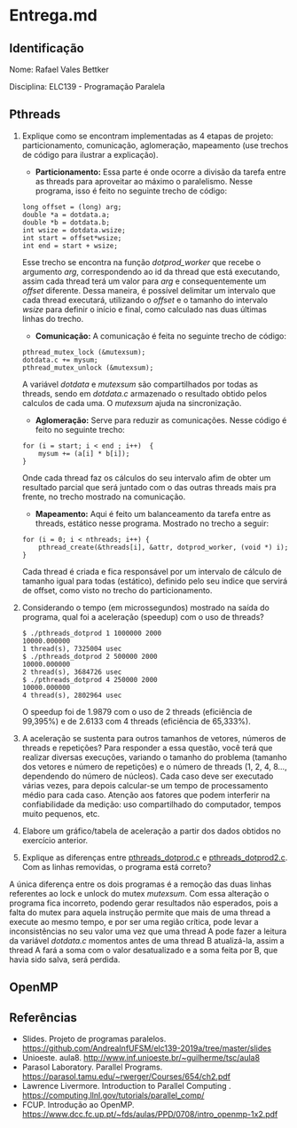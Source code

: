 # Entrega.md

## Identificação

Nome: Rafael Vales Bettker

Disciplina: ELC139 - Programação Paralela

## Pthreads

1. Explique como se encontram implementadas as 4 etapas de projeto: particionamento, comunicação, aglomeração, mapeamento (use trechos de código para ilustrar a explicação).

    - **Particionamento:** Essa parte é onde ocorre a divisão da tarefa entre as threads para aproveitar ao máximo o paralelismo. Nesse programa, isso é feito no seguinte trecho de código:

    ```
    long offset = (long) arg;
    double *a = dotdata.a;
    double *b = dotdata.b;
    int wsize = dotdata.wsize;
    int start = offset*wsize;
    int end = start + wsize;
    ```
    Esse trecho se encontra na função *dotprod_worker* que recebe o argumento *arg*, correspondendo ao id da thread que está executando, assim cada thread terá um valor para *arg* e consequentemente um *offset* diferente. Dessa maneira, é possível delimitar um intervalo que cada thread executará, utilizando o *offset* e o tamanho do intervalo *wsize* para definir o início e final, como calculado nas duas últimas linhas do trecho.

    - **Comunicação:** A comunicação é feita no seguinte trecho de código:
    ```
    pthread_mutex_lock (&mutexsum);
    dotdata.c += mysum;
    pthread_mutex_unlock (&mutexsum);
    ```
    A variável *dotdata* e *mutexsum* são compartilhados por todas as threads, sendo em *dotdata.c* armazenado o resultado obtido pelos calculos de cada uma. O *mutexsum* ajuda na sincronização.

    - **Aglomeração:** Serve para reduzir as comunicações. Nesse código é feito no seguinte trecho:
    ```
    for (i = start; i < end ; i++)  {
        mysum += (a[i] * b[i]);
    }
    ```
    Onde cada thread faz os cálculos do seu intervalo afim de obter um resultado parcial que será juntado com o das outras threads mais pra frente, no trecho mostrado na comunicação.

    - **Mapeamento:** Aqui é feito um balanceamento da tarefa entre as threads, estático nesse programa. Mostrado no trecho a seguir:
    ```
    for (i = 0; i < nthreads; i++) {
        pthread_create(&threads[i], &attr, dotprod_worker, (void *) i);
    }
    ```
    Cada thread é criada e fica responsável por um intervalo de cálculo de tamanho igual para todas (estático), definido pelo seu indice que servirá de offset, como visto no trecho do particionamento.

2. Considerando o tempo (em microssegundos) mostrado na saída do programa, qual foi a aceleração (speedup) com o uso de threads?

    ```
    $ ./pthreads_dotprod 1 1000000 2000
    10000.000000
    1 thread(s), 7325004 usec
    $ ./pthreads_dotprod 2 500000 2000
    10000.000000
    2 thread(s), 3684726 usec
    $ ./pthreads_dotprod 4 250000 2000
    10000.000000
    4 thread(s), 2802964 usec
    ```
    O speedup foi de 1.9879 com o uso de 2 threads (eficiência de 99,395%) e de 2.6133 com 4 threads (eficiência de 65,333%).

3. A aceleração se sustenta para outros tamanhos de vetores, números de threads e repetições? Para responder a essa questão, você terá que realizar diversas execuções, variando o tamanho do problema (tamanho dos vetores e número de repetições) e o número de threads (1, 2, 4, 8..., dependendo do número de núcleos). Cada caso deve ser executado várias vezes, para depois calcular-se um tempo de processamento médio para cada caso. Atenção aos fatores que podem interferir na confiabilidade da medição: uso compartilhado do computador, tempos muito pequenos, etc.

4. Elabore um gráfico/tabela de aceleração a partir dos dados obtidos no exercício anterior.

5. Explique as diferenças entre [pthreads_dotprod.c](pthreads_dotprod/pthreads_dotprod.c) e [pthreads_dotprod2.c](pthreads_dotprod/pthreads_dotprod2.c). Com as linhas removidas, o programa está correto?

A única diferença entre os dois programas é a remoção das duas linhas referentes ao lock e unlock do mutex *mutexsum*. Com essa alteração o programa fica incorreto, podendo gerar resultados não esperados, pois a falta do mutex para aquela instrução permite que mais de uma thread a execute ao mesmo tempo, e por ser uma região crítica, pode levar a inconsistências no seu valor uma vez que uma thread A pode fazer a leitura da variável *dotdata.c* momentos antes de uma thread B atualizá-la, assim a thread A fará a soma com o valor desatualizado e a soma feita por B, que havia sido salva, será perdida.
## OpenMP

## Referências

- Slides. Projeto de programas paralelos. https://github.com/AndreaInfUFSM/elc139-2019a/tree/master/slides
- Unioeste. aula8. http://www.inf.unioeste.br/~guilherme/tsc/aula8
- Parasol Laboratory. Parallel Programs. https://parasol.tamu.edu/~rwerger/Courses/654/ch2.pdf
- Lawrence Livermore. Introduction to Parallel Computing
. https://computing.llnl.gov/tutorials/parallel_comp/
- FCUP. Introdução ao 
OpenMP. https://www.dcc.fc.up.pt/~fds/aulas/PPD/0708/intro_openmp-1x2.pdf
